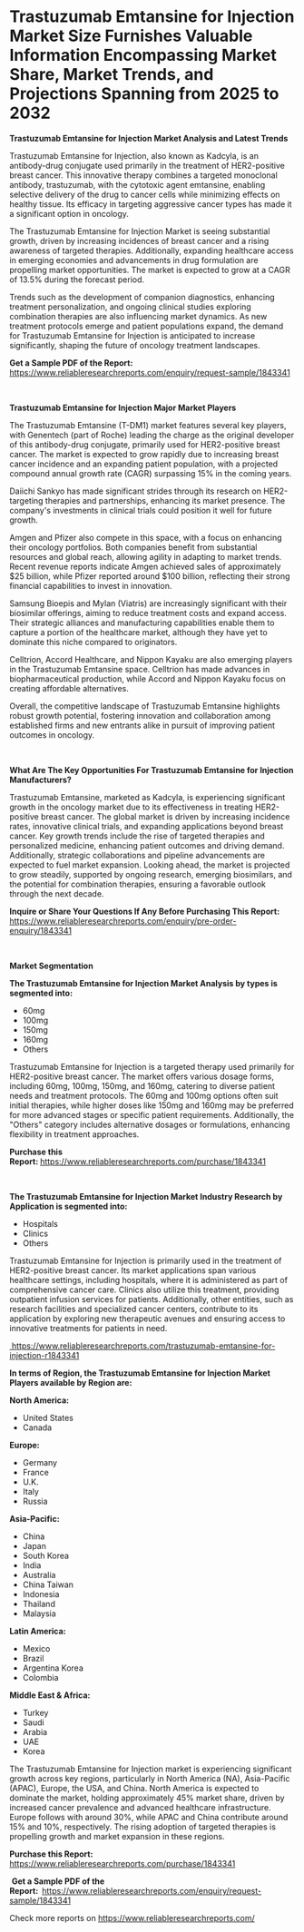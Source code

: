 <p><h1>Trastuzumab Emtansine for Injection Market Size Furnishes Valuable Information Encompassing Market Share, Market Trends, and Projections Spanning from 2025 to 2032</h1></p><p><strong>Trastuzumab Emtansine for Injection Market Analysis and Latest Trends</strong></p>
<p><p>Trastuzumab Emtansine for Injection, also known as Kadcyla, is an antibody-drug conjugate used primarily in the treatment of HER2-positive breast cancer. This innovative therapy combines a targeted monoclonal antibody, trastuzumab, with the cytotoxic agent emtansine, enabling selective delivery of the drug to cancer cells while minimizing effects on healthy tissue. Its efficacy in targeting aggressive cancer types has made it a significant option in oncology.</p><p>The Trastuzumab Emtansine for Injection Market is seeing substantial growth, driven by increasing incidences of breast cancer and a rising awareness of targeted therapies. Additionally, expanding healthcare access in emerging economies and advancements in drug formulation are propelling market opportunities. The market is expected to grow at a CAGR of 13.5% during the forecast period. </p><p>Trends such as the development of companion diagnostics, enhancing treatment personalization, and ongoing clinical studies exploring combination therapies are also influencing market dynamics. As new treatment protocols emerge and patient populations expand, the demand for Trastuzumab Emtansine for Injection is anticipated to increase significantly, shaping the future of oncology treatment landscapes.</p></p>
<p><strong>Get a Sample PDF of the Report:&nbsp;</strong> <a href="https://www.reliableresearchreports.com/enquiry/request-sample/1843341?utm_campaign=2646&utm_medium=2&utm_source=Github&utm_content=ia&utm_term=09032025&utm_id=trastuzumab-emtansine-for-injection">https://www.reliableresearchreports.com/enquiry/request-sample/1843341</a></p>
<p>&nbsp;</p>
<p><strong>Trastuzumab Emtansine for Injection Major Market Players</strong></p>
<p><p>The Trastuzumab Emtansine (T-DM1) market features several key players, with Genentech (part of Roche) leading the charge as the original developer of this antibody-drug conjugate, primarily used for HER2-positive breast cancer. The market is expected to grow rapidly due to increasing breast cancer incidence and an expanding patient population, with a projected compound annual growth rate (CAGR) surpassing 15% in the coming years.</p><p>Daiichi Sankyo has made significant strides through its research on HER2-targeting therapies and partnerships, enhancing its market presence. The company's investments in clinical trials could position it well for future growth.</p><p>Amgen and Pfizer also compete in this space, with a focus on enhancing their oncology portfolios. Both companies benefit from substantial resources and global reach, allowing agility in adapting to market trends. Recent revenue reports indicate Amgen achieved sales of approximately $25 billion, while Pfizer reported around $100 billion, reflecting their strong financial capabilities to invest in innovation.</p><p>Samsung Bioepis and Mylan (Viatris) are increasingly significant with their biosimilar offerings, aiming to reduce treatment costs and expand access. Their strategic alliances and manufacturing capabilities enable them to capture a portion of the healthcare market, although they have yet to dominate this niche compared to originators.</p><p>Celltrion, Accord Healthcare, and Nippon Kayaku are also emerging players in the Trastuzumab Emtansine space. Celltrion has made advances in biopharmaceutical production, while Accord and Nippon Kayaku focus on creating affordable alternatives. </p><p>Overall, the competitive landscape of Trastuzumab Emtansine highlights robust growth potential, fostering innovation and collaboration among established firms and new entrants alike in pursuit of improving patient outcomes in oncology.</p></p>
<p>&nbsp;</p>
<p><strong>What Are The Key Opportunities For Trastuzumab Emtansine for Injection Manufacturers?</strong></p>
<p><p>Trastuzumab Emtansine, marketed as Kadcyla, is experiencing significant growth in the oncology market due to its effectiveness in treating HER2-positive breast cancer. The global market is driven by increasing incidence rates, innovative clinical trials, and expanding applications beyond breast cancer. Key growth trends include the rise of targeted therapies and personalized medicine, enhancing patient outcomes and driving demand. Additionally, strategic collaborations and pipeline advancements are expected to fuel market expansion. Looking ahead, the market is projected to grow steadily, supported by ongoing research, emerging biosimilars, and the potential for combination therapies, ensuring a favorable outlook through the next decade.</p></p>
<p><strong>Inquire or Share Your Questions If Any Before Purchasing This Report:</strong> <a href="https://www.reliableresearchreports.com/enquiry/pre-order-enquiry/1843341?utm_campaign=2646&utm_medium=2&utm_source=Github&utm_content=ia&utm_term=09032025&utm_id=trastuzumab-emtansine-for-injection">https://www.reliableresearchreports.com/enquiry/pre-order-enquiry/1843341</a></p>
<p>&nbsp;</p>
<p><strong>Market Segmentation</strong></p>
<p><strong>The Trastuzumab Emtansine for Injection Market Analysis by types is segmented into:</strong></p>
<p><ul><li>60mg</li><li>100mg</li><li>150mg</li><li>160mg</li><li>Others</li></ul></p>
<p><p>Trastuzumab Emtansine for Injection is a targeted therapy used primarily for HER2-positive breast cancer. The market offers various dosage forms, including 60mg, 100mg, 150mg, and 160mg, catering to diverse patient needs and treatment protocols. The 60mg and 100mg options often suit initial therapies, while higher doses like 150mg and 160mg may be preferred for more advanced stages or specific patient requirements. Additionally, the "Others" category includes alternative dosages or formulations, enhancing flexibility in treatment approaches.</p></p>
<p><strong>Purchase this Report:&nbsp;</strong><a href="https://www.reliableresearchreports.com/purchase/1843341?utm_campaign=2646&utm_medium=2&utm_source=Github&utm_content=ia&utm_term=09032025&utm_id=trastuzumab-emtansine-for-injection">https://www.reliableresearchreports.com/purchase/1843341</a></p>
<p>&nbsp;</p>
<p><strong>The Trastuzumab Emtansine for Injection Market Industry Research by Application is segmented into:</strong></p>
<p><ul><li>Hospitals</li><li>Clinics</li><li>Others</li></ul></p>
<p><p>Trastuzumab Emtansine for Injection is primarily used in the treatment of HER2-positive breast cancer. Its market applications span various healthcare settings, including hospitals, where it is administered as part of comprehensive cancer care. Clinics also utilize this treatment, providing outpatient infusion services for patients. Additionally, other entities, such as research facilities and specialized cancer centers, contribute to its application by exploring new therapeutic avenues and ensuring access to innovative treatments for patients in need.</p></p>
<p><a href="https://www.reliableresearchreports.com/trastuzumab-emtansine-for-injection-r1843341?utm_campaign=2646&utm_medium=2&utm_source=Github&utm_content=ia&utm_term=09032025&utm_id=trastuzumab-emtansine-for-injection">&nbsp;https://www.reliableresearchreports.com/trastuzumab-emtansine-for-injection-r1843341</a></p>
<p><strong>In terms of Region, the Trastuzumab Emtansine for Injection Market Players available by Region are:</strong></p>
<p>
    <p> <strong> North America: </strong>
        <ul>
            <li>United States</li>
            <li>Canada</li>
        </ul>
        </p> 
    <p> <strong> Europe: </strong>
        <ul>
            <li>Germany</li>
            <li>France</li>
            <li>U.K.</li>
            <li>Italy</li>
            <li>Russia</li>
        </ul>
        </p> 
    <p> <strong> Asia-Pacific: </strong>
        <ul>
            <li>China</li>
            <li>Japan</li>
            <li>South Korea</li>
            <li>India</li>
            <li>Australia</li>
            <li>China Taiwan</li>
            <li>Indonesia</li>
            <li>Thailand</li>
            <li>Malaysia</li>
        </ul>
        </p> 
    <p> <strong> Latin America: </strong>
        <ul>
            <li>Mexico</li>
            <li>Brazil</li>
            <li>Argentina Korea</li>
            <li>Colombia</li>
        </ul>
        </p> 
    <p> <strong> Middle East & Africa: </strong>
        <ul>
            <li>Turkey</li>
            <li>Saudi</li>
            <li>Arabia</li>
            <li>UAE</li>
            <li>Korea</li>
        </ul>
    </p>
    </p>
<p><p>The Trastuzumab Emtansine for Injection market is experiencing significant growth across key regions, particularly in North America (NA), Asia-Pacific (APAC), Europe, the USA, and China. North America is expected to dominate the market, holding approximately 45% market share, driven by increased cancer prevalence and advanced healthcare infrastructure. Europe follows with around 30%, while APAC and China contribute around 15% and 10%, respectively. The rising adoption of targeted therapies is propelling growth and market expansion in these regions.</p></p>
<p><strong>Purchase this Report: </strong><a href="https://www.reliableresearchreports.com/purchase/1843341?utm_campaign=2646&utm_medium=2&utm_source=Github&utm_content=ia&utm_term=09032025&utm_id=trastuzumab-emtansine-for-injection">https://www.reliableresearchreports.com/purchase/1843341</a></p>
<p>&nbsp;<strong>Get a Sample PDF of the Report:&nbsp;&nbsp;</strong><a href="https://www.reliableresearchreports.com/enquiry/request-sample/1843341?utm_campaign=2646&utm_medium=2&utm_source=Github&utm_content=ia&utm_term=09032025&utm_id=trastuzumab-emtansine-for-injection">https://www.reliableresearchreports.com/enquiry/request-sample/1843341</a></p>
<p><strong></strong></p>
<p>Check more reports on <a href="https://www.reliableresearchreports.com/?utm_campaign=2646&utm_medium=2&utm_source=Github&utm_content=ia&utm_term=09032025&utm_id=trastuzumab-emtansine-for-injection">https://www.reliableresearchreports.com/</a></p>